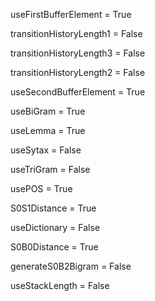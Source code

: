 useFirstBufferElement = True

transitionHistoryLength1 = False

transitionHistoryLength3 = False

transitionHistoryLength2 = False

useSecondBufferElement = True

useBiGram = True

useLemma = True

useSytax = False

useTriGram = False

usePOS = True

S0S1Distance = True

useDictionary = False

S0B0Distance = True

generateS0B2Bigram = False

useStackLength = False

